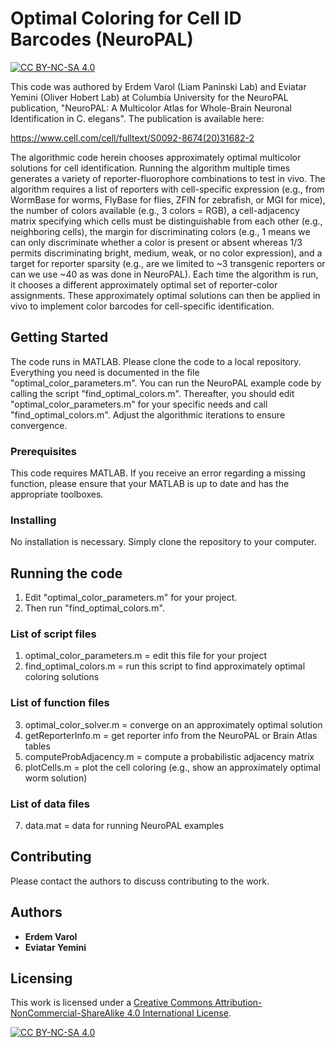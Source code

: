 # Optimal Coloring for Cell ID Barcodes (NeuroPAL)


[![CC BY-NC-SA 4.0][cc-by-nc-sa-shield]][cc-by-nc-sa]


This code was authored by Erdem Varol (Liam Paninski Lab) and Eviatar Yemini (Oliver Hobert Lab) at Columbia University for the NeuroPAL publication,
"NeuroPAL: A Multicolor Atlas for Whole-Brain Neuronal Identification in C. elegans". The publication is available here:

https://www.cell.com/cell/fulltext/S0092-8674(20)31682-2

The algorithmic code herein chooses approximately optimal multicolor solutions for cell identification. Running the algorithm multiple times generates a variety of reporter-fluorophore combinations to test in vivo. The algorithm requires a list of reporters with cell-specific expression (e.g., from WormBase for worms, FlyBase for flies, ZFIN for zebrafish, or MGI for mice), the number of colors available (e.g., 3 colors = RGB), a cell-adjacency matrix specifying which cells must be distinguishable from each other (e.g., neighboring cells), the margin for discriminating colors (e.g., 1 means we can only discriminate whether a color is present or absent whereas 1/3 permits discriminating bright, medium, weak, or no color expression), and a target for reporter sparsity (e.g., are we limited to ~3 transgenic reporters or can we use ~40 as was done in NeuroPAL). Each time the algorithm is run, it chooses a different approximately optimal set of reporter-color assignments. These approximately optimal solutions can then be applied in vivo to implement color barcodes for cell-specific identification.

## Getting Started

The code runs in MATLAB. Please clone the code to a local repository. Everything you need is documented in the file "optimal_color_parameters.m". You can run the NeuroPAL example code by calling the script "find_optimal_colors.m". Thereafter, you should edit "optimal_color_parameters.m" for your specific needs and call "find_optimal_colors.m". Adjust the algorithmic iterations to ensure convergence.

### Prerequisites

This code requires MATLAB. If you receive an error regarding a missing function, please ensure that your MATLAB is up to date and has the appropriate toolboxes.

### Installing

No installation is necessary. Simply clone the repository to your computer.

## Running the code

1. Edit "optimal_color_parameters.m" for your project.
2. Then run "find_optimal_colors.m".

### List of script files

1. optimal_color_parameters.m = edit this file for your project
2. find_optimal_colors.m = run this script to find approximately optimal coloring solutions

### List of function files
3. optimal_color_solver.m = converge on an approximately optimal solution
4. getReporterInfo.m = get reporter info from the NeuroPAL or Brain Atlas tables
5. computeProbAdjacency.m = compute a probabilistic adjacency matrix
6. plotCells.m = plot the cell coloring (e.g., show an approximately optimal worm solution)

### List of data files
7. data.mat = data for running NeuroPAL examples

## Contributing

Please contact the authors to discuss contributing to the work.

## Authors

* **Erdem Varol**
* **Eviatar Yemini**

## Licensing

This work is licensed under a
[Creative Commons Attribution-NonCommercial-ShareAlike 4.0 International License][cc-by-nc-sa].

[![CC BY-NC-SA 4.0][cc-by-nc-sa-image]][cc-by-nc-sa]

[cc-by-nc-sa]: http://creativecommons.org/licenses/by-nc-sa/4.0/
[cc-by-nc-sa-image]: https://licensebuttons.net/l/by-nc-sa/4.0/88x31.png
[cc-by-nc-sa-shield]: https://img.shields.io/badge/License-CC%20BY--NC--SA%204.0-lightgrey.svg